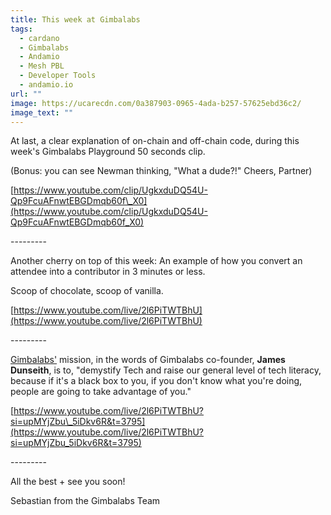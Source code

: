 ```yaml
---
title: This week at Gimbalabs
tags:
  - cardano
  - Gimbalabs
  - Andamio
  - Mesh PBL
  - Developer Tools
  - andamio.io
url: ""
image: https://ucarecdn.com/0a387903-0965-4ada-b257-57625ebd36c2/
image_text: ""
---
```


At last, a clear explanation of on-chain and off-chain code, during this week's Gimbalabs Playground 50 seconds clip.

(Bonus: you can see Newman thinking, "What a dude?!" Cheers, Partner)

[https://www.youtube.com/clip/UgkxduDQ54U-Qp9FcuAFnwtEBGDmqb60f\_X0](https://www.youtube.com/clip/UgkxduDQ54U-Qp9FcuAFnwtEBGDmqb60f_X0)

\---------

Another cherry on top of this week: An example of how you convert an attendee into a contributor in 3 minutes or less.

Scoop of chocolate, scoop of vanilla.

[https://www.youtube.com/live/2l6PiTWTBhU](https://www.youtube.com/live/2l6PiTWTBhU)

\---------

[Gimbalabs'](https://gimbalabs.com/gimbalgrid) mission, in the words of Gimbalabs co-founder, **James Dunseith**, is to, "demystify Tech and raise our general level of tech literacy, because if it's a black box to you, if you don't know what you're doing, people are going to take advantage of you."

[https://www.youtube.com/live/2l6PiTWTBhU?si=upMYjZbu\_5iDkv6R&t=3795](https://www.youtube.com/live/2l6PiTWTBhU?si=upMYjZbu_5iDkv6R&t=3795)

\---------

All the best + see you soon!

Sebastian from the Gimbalabs Team
